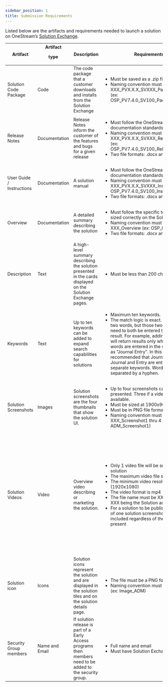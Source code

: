 ```yaml
---
sidebar_position: 1
title: Submission Requirements
---
```


Listed below are the artifacts and requirements needed to launch a solution on OneStream’s [Solution Exchange](https://solutionexchange.onestream.com/).

| Artifact  | Artifact<p>type</p>  | Description  | Requirements  | Notes / Examples  |
|---|---|---|---|---|
| Solution Code Package  | Code  | The code package that a customer downloads and installs from the Solution Exchange  | <ul><li>Must be saved as a .zip file</li><li>Naming convention must be: XXX_PVX.X.X_SVXXX_PackageContents (ex: OSP_PV7.4.0_SV100_PackageContents)</li></ul>  |   |
| Release Notes  | Documentation  | Release Notes inform the customer of the features and bugs for a given release  | <ul><li>Must follow the OneStream documentation standards</li><li>Naming convention must be: XXX_PVX.X.X_SVXXX_ReleaseNotes (ex: OSP_PV7.4.0_SV100_ReleaseNotes)</li><li>Two file formats: .docx and pdf</li></ul>  | Optional for Private Preview  |
| User Guide / Instructions  | Documentation  | A solution manual  | <ul><li>Must follow the OneStream documentation standards</li><li>Naming convention must be: XXX_PVX.X.X_SVXXX_Instructions (ex: OSP_PV7.4.0_SV100_Instructions)</li><li>Two file formats: .docx and pdf</li></ul>  | Optional for Private Preview  |
| Overview  | Documentation  | A detailed summary describing the solution  | <ul><li>Must follow the specific template to be sized correctly on the Solution page</li><li>Naming convention must be: XXX_Overview (ex: OSP_Overview)</li><li>Two file formats: .docx and pdf</li></ul>  |   |
| Description  | Text  | A high-level summary describing the solution presented in the cards displayed on the Solution Exchange pages.  | <ul><li>Must be less than 200 characters</li></ul>  | Example: ![alt text](../../static/img/solution-summary.png)  |
| Keywords  | Text  | Up to ten keywords can be added to expand search capabilities for solutions  | <ul><li>Maximum ten keywords.</li><li>The match logic is exact. You can use two words, but those two words would need to both be entered to return a result. For example, adding Journal Entry will return results only when the two words are entered in the search exactly as “Journal Entry”. In this example, it is recommended that Journal Entry, Journal and Entry are entered as three separate keywords. Words can be separated by a hyphen.</li></ul>  |   |
| Solution Screenshots  | Images  | Solution screenshots are the four thumbnails that show the solution UI.   | <ul><li>Up to four screenshots can be presented. Three if a video file is also available.</li><li>Must be sized at 1900x900</li><li>Must be in PNG file format</li><li>Naming convention must be: XXX_Screenshot1 thru 4 (ex: ADM_Screenshot1)</li></ul>  |   |
| Solution Videos  | Video  | Overview video describing or marketing the solution.  | <ul><li>Only 1 video file will be supported per solution</li><li>The maximum video file size is 7 MB</li><li>The minimum video resolution is 1080p (1920x1080)</li><li>The video format is mp4</li><li>The file name must be XXX_Video (with XXX being the Solution acronym)</li><li>For a solution to be published a minimum of one solution screenshot must be included regardless of the video file present</li></ul>  | <ul><li>If there are four screenshots available in the solution folder then the video replaces Screenshot4</li><li>If the video file exists Application Database solution folder then it is presented in the UI as long as it meets the file requirements</li></ul>  |
| Solution icon  | Icons  | Solution icons represent the solution and are displayed in the solution tiles and on the solution details page.  | <ul><li>The file must be a PNG format</li><li>Naming convention must be: Image_XXX (ex: Image_ADM)</li></ul>  |   |
| Security Group members  | Name and Email  | If solution release is part of a Early Access programs then members need to be added to the security group.   | <ul><li>Full name and email</li><li>Must have Solution Exchange access</li></ul>  |   |

